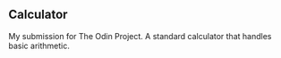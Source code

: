 ## Calculator

My submission for The Odin Project. A standard calculator that handles basic arithmetic.
